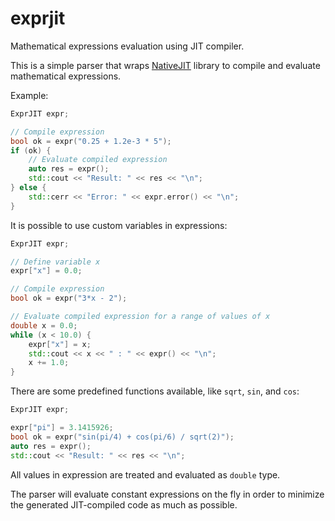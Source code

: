 # exprjit
Mathematical expressions evaluation using JIT compiler.

This is a simple parser that wraps [NativeJIT](https://github.com/BitFunnel/NativeJIT) library to compile and evaluate mathematical expressions.

Example:
```cpp
ExprJIT expr;

// Compile expression
bool ok = expr("0.25 + 1.2e-3 * 5");
if (ok) {
    // Evaluate compiled expression
    auto res = expr();
    std::cout << "Result: " << res << "\n";
} else {
    std::cerr << "Error: " << expr.error() << "\n";
}
```

It is possible to use custom variables in expressions:
```cpp
ExprJIT expr;

// Define variable x
expr["x"] = 0.0;

// Compile expression
bool ok = expr("3*x - 2");

// Evaluate compiled expression for a range of values of x
double x = 0.0;
while (x < 10.0) {
    expr["x"] = x;
    std::cout << x << " : " << expr() << "\n";
    x += 1.0;
}
```

There are some predefined functions available, like `sqrt`, `sin`, and `cos`:
```cpp
ExprJIT expr;

expr["pi"] = 3.1415926;
bool ok = expr("sin(pi/4) + cos(pi/6) / sqrt(2)");
auto res = expr();
std::cout << "Result: " << res << "\n";
```
All values in expression are treated and evaluated as `double` type.

The parser will evaluate constant expressions on the fly in order to minimize the generated JIT-compiled code as much as possible.
